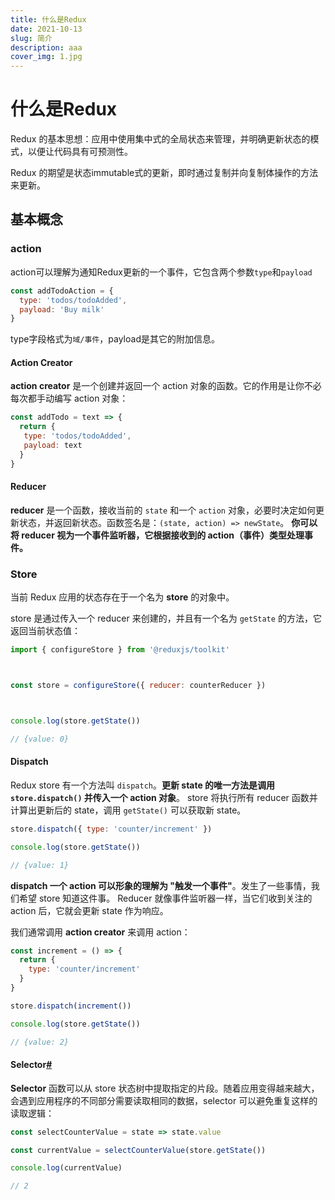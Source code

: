 ```yaml
---
title: 什么是Redux
date: 2021-10-13
slug: 简介
description: aaa
cover_img: 1.jpg
---
```


# 什么是Redux

Redux 的基本思想：应用中使用集中式的全局状态来管理，并明确更新状态的模式，以便让代码具有可预测性。

Redux 的期望是状态immutable式的更新，即时通过复制并向复制体操作的方法来更新。



## 基本概念



### action

​	action可以理解为通知Redux更新的一个事件，它包含两个参数`type`和`payload`

```jsx
const addTodoAction = {
  type: 'todos/todoAdded',
  payload: 'Buy milk'
}
```

type字段格式为`域/事件`，payload是其它的附加信息。





#### Action Creator

**action creator** 是一个创建并返回一个 action 对象的函数。它的作用是让你不必每次都手动编写 action 对象：

```jsx
const addTodo = text => {
  return {
   type: 'todos/todoAdded',
   payload: text
  }
}
```





#### Reducer

**reducer** 是一个函数，接收当前的 `state` 和一个 `action` 对象，必要时决定如何更新状态，并返回新状态。函数签名是：`(state, action) => newState`。 **你可以将 reducer 视为一个事件监听器，它根据接收到的 action（事件）类型处理事件。**





### Store

当前 Redux 应用的状态存在于一个名为 **store** 的对象中。

store 是通过传入一个 reducer 来创建的，并且有一个名为 `getState` 的方法，它返回当前状态值：

```jsx
import { configureStore } from '@reduxjs/toolkit'



const store = configureStore({ reducer: counterReducer })



console.log(store.getState())

// {value: 0}
```





#### Dispatch

Redux store 有一个方法叫 `dispatch`。**更新 state 的唯一方法是调用 `store.dispatch()` 并传入一个 action 对象**。 store 将执行所有 reducer 函数并计算出更新后的 state，调用 `getState()` 可以获取新 state。

```jsx
store.dispatch({ type: 'counter/increment' })

console.log(store.getState())

// {value: 1}
```



**dispatch 一个 action 可以形象的理解为 "触发一个事件"**。发生了一些事情，我们希望 store 知道这件事。 Reducer 就像事件监听器一样，当它们收到关注的 action 后，它就会更新 state 作为响应。

我们通常调用 **action creator** 来调用 action：

```jsx
const increment = () => {
  return {
    type: 'counter/increment'
  }
}

store.dispatch(increment())

console.log(store.getState())

// {value: 2}
```



#### Selector[#](https://cn.redux.js.org/tutorials/essentials/part-1-overview-concepts#selector)

**Selector** 函数可以从 store 状态树中提取指定的片段。随着应用变得越来越大，会遇到应用程序的不同部分需要读取相同的数据，selector 可以避免重复这样的读取逻辑：

```jsx
const selectCounterValue = state => state.value

const currentValue = selectCounterValue(store.getState())

console.log(currentValue)

// 2
```

